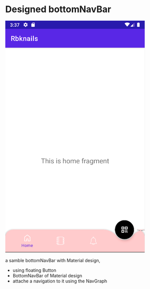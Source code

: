 
# Designed bottomNavBar

![](https://github.com/mendidou/bottomNavBar/blob/master/Capture%20d%E2%80%99e%CC%81cran%202021-02-24%20a%CC%80%2015.38.20.png)


a samble bottomNavBar with Material design, 
- using floating Button
- BottomNavBar of Material design
- attache a navigation to it using the NavGraph


